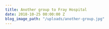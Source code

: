 ```yaml
---
title: Another group to Fray Hospital
date: 2018-10-25 00:00:00 Z
blog_image_path: "/uploads/another-group.jpg"
---
```


